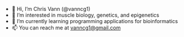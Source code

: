 - 👋 Hi, I’m Chris Vann (@vanncg1)
- 👀 I’m interested in muscle biology, genetics, and epigenetics
- 🌱 I’m currently learning programming applications for bioinformatics
- 📫 You can reach me at vanncg1@gmail.com

<!---
vanncg1/vanncg1 is a ✨ special ✨ repository because its `README.md` (this file) appears on your GitHub profile.
You can click the Preview link to take a look at your changes.
--->
